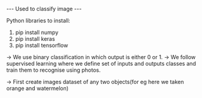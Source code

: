 --- Used to classify image --- 

Python libraries to install:
1. pip install numpy
2. pip install keras
3. pip install tensorflow

 -> We use binary classification in which output is either 0 or 1.
 -> We follow supervised learning where we define set of inputs and outputs classes and train them to recognise using photos.

-> First create images dataset of any two objects(for eg here we taken orange and watermelon) 
